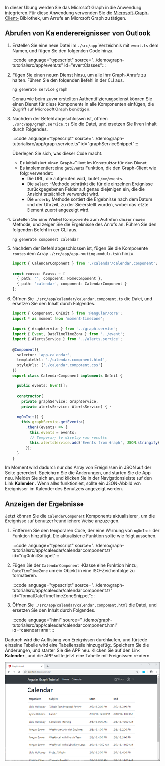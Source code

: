 <!-- markdownlint-disable MD002 MD041 -->

In dieser Übung werden Sie das Microsoft Graph in die Anwendung integrieren. Für diese Anwendung verwenden Sie die [Microsoft-Graph-Client-](https://github.com/microsoftgraph/msgraph-sdk-javascript) Bibliothek, um Anrufe an Microsoft Graph zu tätigen.

## <a name="get-calendar-events-from-outlook"></a>Abrufen von Kalenderereignissen von Outlook

1. Erstellen Sie eine neue Datei im `./src/app` Verzeichnis mit `event.ts` dem Namen, und fügen Sie den folgenden Code hinzu.

    :::code language="typescript" source="../demo/graph-tutorial/src/app/event.ts" id="eventClasses":::

1. Fügen Sie einen neuen Dienst hinzu, um alle Ihre Graph-Anrufe zu halten. Führen Sie den folgenden Befehl in der CLI aus.

    ```Shell
    ng generate service graph
    ```

    Genau wie beim zuvor erstellten Authentifizierungsdienst können Sie einen Dienst für diese Komponente in alle Komponenten einfügen, die Zugriff auf Microsoft Graph benötigen.

1. Nachdem der Befehl abgeschlossen ist, öffnen `./src/app/graph.service.ts` Sie die Datei, und ersetzen Sie Ihren Inhalt durch Folgendes.

    :::code language="typescript" source="../demo/graph-tutorial/src/app/graph.service.ts" id="graphServiceSnippet":::

    Überlegen Sie sich, was dieser Code macht.

    - Es initialisiert einen Graph-Client im Konstruktor für den Dienst.
    - Es implementiert eine `getEvents` Funktion, die den Graph-Client wie folgt verwendet:
      - Die URL, die aufgerufen wird, lautet `/me/events`.
      - Die `select` -Methode schränkt die für die einzelnen Ereignisse zurückgegebenen Felder auf genau diejenigen ein, die die Ansicht tatsächlich verwendet wird.
      - Die `orderby` Methode sortiert die Ergebnisse nach dem Datum und der Uhrzeit, zu der Sie erstellt wurden, wobei das letzte Element zuerst angezeigt wird.

1. Erstellen Sie eine Winkel Komponente zum Aufrufen dieser neuen Methode, und zeigen Sie die Ergebnisse des Anrufs an. Führen Sie den folgenden Befehl in der CLI aus.

    ```Shell
    ng generate component calendar
    ```

1. Nachdem der Befehl abgeschlossen ist, fügen Sie die Komponente `routes` dem Array `./src/app/app-routing.module.ts`in hinzu.

    ```TypeScript
    import { CalendarComponent } from './calendar/calendar.component';

    const routes: Routes = [
      { path: '', component: HomeComponent },
      { path: 'calendar', component: CalendarComponent }
    ];
    ```

1. Öffnen Sie `./src/app/calendar/calendar.component.ts` die Datei, und ersetzen Sie den Inhalt durch Folgendes.

    ```TypeScript
    import { Component, OnInit } from '@angular/core';
    import * as moment from 'moment-timezone';

    import { GraphService } from '../graph.service';
    import { Event, DateTimeTimeZone } from '../event';
    import { AlertsService } from '../alerts.service';

    @Component({
      selector: 'app-calendar',
      templateUrl: './calendar.component.html',
      styleUrls: ['./calendar.component.css']
    })
    export class CalendarComponent implements OnInit {

      public events: Event[];

      constructor(
        private graphService: GraphService,
        private alertsService: AlertsService) { }

      ngOnInit() {
        this.graphService.getEvents()
          .then((events) => {
            this.events = events;
            // Temporary to display raw results
            this.alertsService.add('Events from Graph', JSON.stringify(events, null, 2));
          });
      }
    }
    ```

Im Moment wird dadurch nur das Array von Ereignissen in JSON auf der Seite gerendert. Speichern Sie die Änderungen, und starten Sie die App neu. Melden Sie sich an, und klicken Sie in der Navigationsleiste auf den Link **Kalender** . Wenn alles funktioniert, sollte ein JSON-Abbild von Ereignissen im Kalender des Benutzers angezeigt werden.

## <a name="display-the-results"></a>Anzeigen der Ergebnisse

Jetzt können Sie die `CalendarComponent` Komponente aktualisieren, um die Ereignisse auf benutzerfreundlichere Weise anzuzeigen.

1. Entfernen Sie den temporären Code, der eine Warnung von `ngOnInit` der Funktion hinzufügt. Die aktualisierte Funktion sollte wie folgt aussehen.

    :::code language="typescript" source="../demo/graph-tutorial/src/app/calendar/calendar.component.ts" id="ngOnInitSnippet":::

1. Fügen Sie der `CalendarComponent` -Klasse eine Funktion hinzu, `DateTimeTimeZone` um ein Objekt in eine ISO-Zeichenfolge zu formatieren.

    :::code language="typescript" source="../demo/graph-tutorial/src/app/calendar/calendar.component.ts" id="formatDateTimeTimeZoneSnippet":::

1. Öffnen Sie `./src/app/calendar/calendar.component.html` die Datei, und ersetzen Sie den Inhalt durch Folgendes.

    :::code language="html" source="../demo/graph-tutorial/src/app/calendar/calendar.component.html" id="calendarHtml":::

Dadurch wird die Auflistung von Ereignissen durchlaufen, und für jede einzelne Tabelle wird eine Tabellenzeile hinzugefügt. Speichern Sie die Änderungen, und starten Sie die APP neu. Klicken Sie auf den Link **Kalender** , und die APP sollte jetzt eine Tabelle mit Ereignissen rendern.

![Ein Screenshot der Tabelle mit Ereignissen](./images/add-msgraph-01.png)
